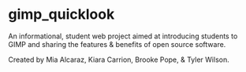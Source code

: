 # gimp_quicklook

An informational, student web project aimed at introducing students to GIMP and
sharing the features & benefits of open source software.

Created by Mia Alcaraz, Kiara Carrion, Brooke Pope, & Tyler Wilson.
